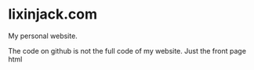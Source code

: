# lixinjack.com

My personal website.

The code on github is not the full code of my website. Just the front page html
